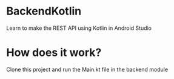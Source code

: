 # BackendKotlin
Learn to make the REST API using Kotlin in Android Studio

# How does it work?
Clone this project and run the Main.kt file in the backend module
